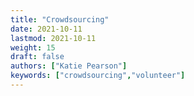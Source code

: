 ```yaml
---
title: "Crowdsourcing"
date: 2021-10-11
lastmod: 2021-10-11
weight: 15
draft: false
authors: ["Katie Pearson"]
keywords: ["crowdsourcing","volunteer"]
---
```

